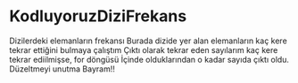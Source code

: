 # KodluyoruzDiziFrekans
Dizilerdeki elemanların frekansı
Burada dizide yer alan elemanların kaç kere tekrar ettiğini bulmaya çalıştım
Çıktı olarak tekrar eden sayılarım kaç kere tekrar ediilmişse, for döngüsü 
İçinde olduklarından o kadar sayıda çıktı oldu. Düzeltmeyi unutma Bayram!!
